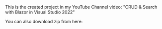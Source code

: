 This is the created project in my YouTube Channel video: "CRUD & Search with Blazor in Visual Studio 2022"

You can also download zip from here: 
